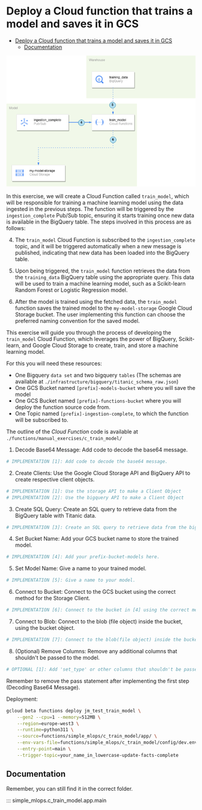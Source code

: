 # Deploy a Cloud function that trains a model and saves it in GCS

- [Deploy a Cloud function that trains a model and saves it in GCS](#deploy-a-cloud-function-that-trains-a-model-and-saves-it-in-gcs)
  - [Documentation](#documentation)

![model-architecture](./resources/part_3/model.png)

In this exercise, we will create a Cloud Function called `train_model`, which will be responsible for training a machine learning model using the data ingested in the previous steps. The function will be triggered by the `ingestion_complete` Pub/Sub topic, ensuring it starts training once new data is available in the BigQuery table. The steps involved in this process are as follows:

4. The `train_model` Cloud Function is subscribed to the `ingestion_complete` topic, and it will be triggered automatically when a new message is published, indicating that new data has been loaded into the BigQuery table.

5. Upon being triggered, the `train_model` function retrieves the data from the `training_data` BigQuery table using the appropriate query. This data will be used to train a machine learning model, such as a Scikit-learn Random Forest or Logistic Regression model.

6. After the model is trained using the fetched data, the `train_model` function saves the trained model to the `my-model-storage` Google Cloud Storage bucket. The user implementing this function can choose the preferred naming convention for the saved model.

This exercise will guide you through the process of developing the `train_model` Cloud Function, which leverages the power of BigQuery, Scikit-learn, and Google Cloud Storage to create, train, and store a machine learning model.

For this you will need these resources:

- One Bigquery `data set` and two bigquery `tables` (The schemas are available at `./infrastructure/bigquery/titanic_schema_raw.json`)
- One GCS Bucket named `[prefix]-models-bucket` where you will save the model
- One GCS Bucket named `[prefix]-functions-bucket` where you will deploy the function source code from.
- One Topic named `[prefix]-ingestion-complete`, to which the function will be subscribed to.

The outline of the *Cloud Function* code is available at `./functions/manual_exercises/c_train_model/`

1. Decode Base64 Message: Add code to decode the base64 message.

```python
# IMPLEMENTATION [1]: Add code to decode the base64 message.
```

2. Create Clients: Use the Google Cloud Storage API and BigQuery API to create respective client objects.

```python
# IMPLEMENTATION [1]: Use the storage API to make a Client Object
# IMPLEMENTATION [2]: Use the bigquery API to make a Client Object
```

3. Create SQL Query: Create an SQL query to retrieve data from the BigQuery table with Titanic data.

```python
# IMPLEMENTATION [3]: Create an SQL query to retrieve data from the bigquery table with Titanic data.
```

4. Set Bucket Name: Add your GCS bucket name to store the trained model.

```python
# IMPLEMENTATION [4]: Add your prefix-bucket-models here.
```

5. Set Model Name: Give a name to your trained model.

```python
# IMPLEMENTATION [5]: Give a name to your model.
```

6. Connect to Bucket: Connect to the GCS bucket using the correct method for the Storage Client.

```python
# IMPLEMENTATION [6]: Connect to the bucket in [4] using the correct method
```

7. Connect to Blob: Connect to the blob (file object) inside the bucket, using the bucket object.

```python
# IMPLEMENTATION [7]: Connect to the blob(file object) inside the bucket, using the `bucket` object.
```

8. (Optional) Remove Columns: Remove any additional columns that shouldn't be passed to the model.

```python
# OPTIONAL [1]: Add 'set_type' or other columns that shouldn't be passed to the model.
```

Remember to remove the pass statement after implementing the first step (Decoding Base64 Message).

Deployment:

```bash
gcloud beta functions deploy jm_test_train_model \
    --gen2 --cpu=1 --memory=512MB \
    --region=europe-west3 \
    --runtime=python311 \
    --source=functions/simple_mlops/c_train_model/app/ \
    --env-vars-file=functions/simple_mlops/c_train_model/config/dev.env.yaml \
    --entry-point=main \
    --trigger-topic=your_name_in_lowercase-update-facts-complete
```

## Documentation

Remember, you can still find it in the correct folder.

::: simple_mlops.c_train_model.app.main
